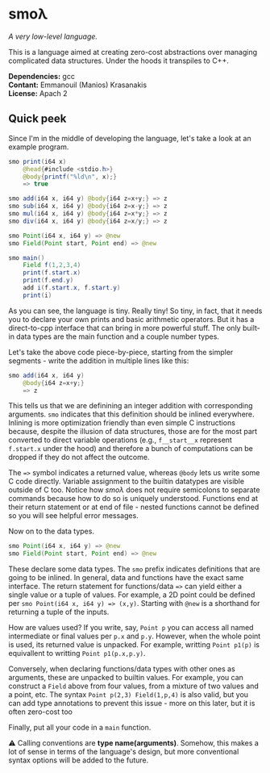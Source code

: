 # smoλ

*A very low-level language.*

This is a language aimed at creating zero-cost abstractions over managing complicated data structures.
Under the hoods it transpiles to C++.

**Dependencies:** gcc<br>
**Contant:** Emmanouil (Manios) Krasanakis<br>
**License:** Apach 2

## Quick peek

Since I'm in the middle of developing the language, let's take a look at an example program.

```java
smo print(i64 x)
    @head{#include <stdio.h>}
    @body{printf("%ld\n", x);}
    => true

smo add(i64 x, i64 y) @body{i64 z=x+y;} => z
smo sub(i64 x, i64 y) @body{i64 z=x-y;} => z
smo mul(i64 x, i64 y) @body{i64 z=x*y;} => z
smo div(i64 x, i64 y) @body{i64 z=x/y;} => z

smo Point(i64 x, i64 y) => @new
smo Field(Point start, Point end) => @new

smo main()
    Field f(1,2,3,4)
    print(f.start.x)
    print(f.end.y)
    add i(f.start.x, f.start.y)
    print(i)
```

As you can see, the language is tiny. Really tiny! So tiny, in fact,
that it needs you to declare your own prints and basic arithmetic operators.
But it has a direct-to-cpp interface that can bring in more powerful
stuff. The only built-in data types are the main function and a couple number types.

Let's take the above code piece-by-piece, starting from the simpler segments - write
the addition in multiple lines like this:

```java
smo add(i64 x, i64 y)
    @body{i64 z=x+y;}
    => z
```

This tells us that we are definining an integer addition with corresponding
arguments. `smo` indicates that this definition should be inlined everywhere.
Inlining is more optimization friendly than even simple C instructions
because, despite the illusion of data structures, those are for the most part
converted to direct variable operations (e.g., `f__start__x` represent `f.start.x`
under the hood) and therefore a bunch of computations can be dropped if they
do not affect the outcome.

The `=>` symbol indicates a returned value, whereas `@body` lets us write
some C code directly. Variable assignment to the
builtin datatypes are visible outside of C too. Notice how *smoλ* does not
require semicolons to separate commands because how to do so is uniquely
understood. Functions end at their return statement or at end of file -
nested functions cannot be defined so you will see helpful error messages.

Now on to the data types.

```java
smo Point(i64 x, i64 y) => @new
smo Field(Point start, Point end) => @new
```

These declare some data types. The `smo` prefix indicates definitions
that are going to be inlined. In general, data and functions have the
exact same interface. The return statement for functions/data `=>`
can yield either a single value or a tuple of values. For example, a 2D
point could be defined per `smo Point(i64 x, i64 y) => (x,y)`.
Starting with `@new` is a shorthand for returning a tuple of the inputs.

How are values used? If you write, say, `Point p` you can access all
named intermediate or final values per `p.x` and `p.y`. However, when
the whole point is used, its returned value is unpacked. For example,
writting `Point p1(p)` is equivallent to writting `Point p1(p.x,p.y)`.

Conversely, when declaring functions/data types with other ones as
arguments, these are unpacked to builtin values. For example, you can
construct a `Field` above from four values, from a mixture of two values
and a point, etc. The syntax `Point p(2,3) Field(1,p,4)` is also valid,
but you can add type annotations to prevent this issue - more on this
later, but it is often zero-cost too


Finally, put all your code in a `main` function.

:warning: Calling conventions are **type name(arguments)**. Somehow,
this makes a lot of sense in terms of the language's design, but
more conventional syntax options will be added to the future.


